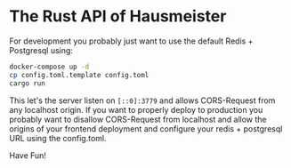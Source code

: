 # The Rust API of Hausmeister

For development you probably just want to use the default Redis + Postgresql using:

```bash
docker-compose up -d
cp config.toml.template config.toml
cargo run
```
This let's the server listen on `[::0]:3779` and allows CORS-Request from any localhost origin.
If you want to properly deploy to production you probably want to disallow CORS-Request from localhost
and allow the origins of your frontend deployment and configure your redis + postgresql URL using the config.toml.

Have Fun!
